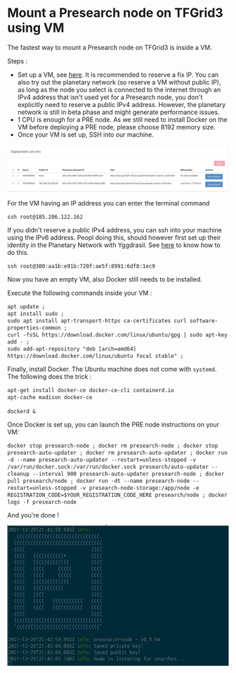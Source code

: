 # Mount a Presearch node on TFGrid3 using VM

The fastest way to mount a Presearch node on TFGrid3 is inside a VM. 

Steps : 
- Set up a VM, see [here](weblets_vm). It is recommended to reserve a fix IP. You can also try out the planetary network (so reserve a VM without public IP), as long as the node you select is connected to the internet through an IPv4 address that isn't used yet for a Presearch node, you don't explicitly need to reserve a public IPv4 address. However, the planetary network is still in beta phase and might generate performance issues. 
- 1 CPU is enough for a PRE node. As we still need to install Docker on the VM before deploying a PRE node, please choose 8192 memory size. 
- Once your VM is set up, SSH into our machine. 

![](img/weblet_vm_overview.png)

For the VM having an IP address you can enter the terminal command 
```
ssh root@185.206.122.162
```

If you didn't reserve a public IPv4 address, you can ssh into your machine using the IPv6 address. Peopl doing this, should however first set up their identity in the Planetary Network with Yggdrasil. See [here](manual__yggdrasil_client) to know how to do this. 

```
ssh root@300:aa1b:e91b:720f:ae5f:8991:6df8:1ec9
```

Now you have an empty VM, also Docker still needs to be installed. 

Execute the following commands inside your VM : 

```
apt update ; 
apt install sudo ;
sudo apt install apt-transport-https ca-certificates curl software-properties-common ;
curl -fsSL https://download.docker.com/linux/ubuntu/gpg | sudo apt-key add - ;
sudo add-apt-repository "deb [arch=amd64] https://download.docker.com/linux/ubuntu focal stable" ; 
``` 
Finally, install Docker. The Ubuntu machine does not come with `systemd`. The following does the trick : 

```
apt-get install docker-ce docker-ce-cli containerd.io
apt-cache madison docker-ce

dockerd &
``` 

Once Docker is set up, you can launch the PRE node instructions on your VM: 

```
docker stop presearch-node ; docker rm presearch-node ; docker stop presearch-auto-updater ; docker rm presearch-auto-updater ; docker run -d --name presearch-auto-updater --restart=unless-stopped -v /var/run/docker.sock:/var/run/docker.sock presearch/auto-updater --cleanup --interval 900 presearch-auto-updater presearch-node ; docker pull presearch/node ; docker run -dt --name presearch-node --restart=unless-stopped -v presearch-node-storage:/app/node -e REGISTRATION_CODE=$YOUR_REGISTRATION_CODE_HERE presearch/node ; docker logs -f presearch-node
```

And you're done ! 

![](img/weblet_vm_presearch_result.jpg)
